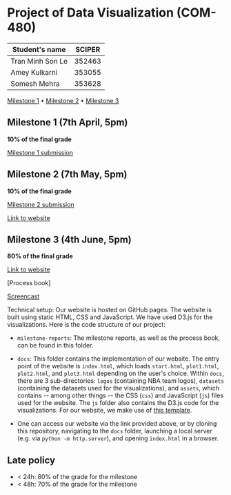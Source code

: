 # Project of Data Visualization (COM-480)

| Student's name | SCIPER |
| -------------- | ------ |
| Tran Minh Son Le | 352463 |
| Amey Kulkarni | 353055 |
| Somesh Mehra | 353628 |

[Milestone 1](#milestone-1) • [Milestone 2](#milestone-2) • [Milestone 3](#milestone-3)

## Milestone 1 (7th April, 5pm)

**10% of the final grade**

[Milestone 1 submission](./milestone-reports/milestone1/milestone1.md)

## Milestone 2 (7th May, 5pm)

**10% of the final grade**

[Milestone 2 submission](./milestone-reports/milestone2.md)

[Link to website](https://com-480-data-visualization.github.io/project-2023-dunkdata/)

## Milestone 3 (4th June, 5pm)

**80% of the final grade**

[Link to website](https://com-480-data-visualization.github.io/project-2023-dunkdata/)

[Process book]

[Screencast](screencast.mp4)

Technical setup: Our website is hosted on GitHub pages. The website is built using static HTML, CSS and JavaScript. We have used D3.js for the visualizations. Here is the code structure of our project:

* `milestone-reports`: The milestone reports, as well as the process book, can be found in this folder.

* `docs`: This folder contains the implementation of our website. The entry point of the website is `index.html`, which loads `start.html`, `plot1.html`, `plot2.html`, and `plot3.html` depending on the user's choice. Within `docs`, there are 3 sub-directories: `logos` (containing NBA team logos), `datasets` (containing the datasets used for the visualizations), and `assets`, which contains -- among other things -- the CSS (`css`) and JavaScript (`js`) files used for the website. The `js` folder also contains the D3.js code for the visualizations. For our website, we make use of [this template](https://html5up.net/massively).

* One can access our website via the link provided above, or by cloning this repository, navigating to the `docs` folder, launching a local server (e.g. via `python -m http.server`), and opening `index.html` in a browser.

## Late policy

- < 24h: 80% of the grade for the milestone
- < 48h: 70% of the grade for the milestone
